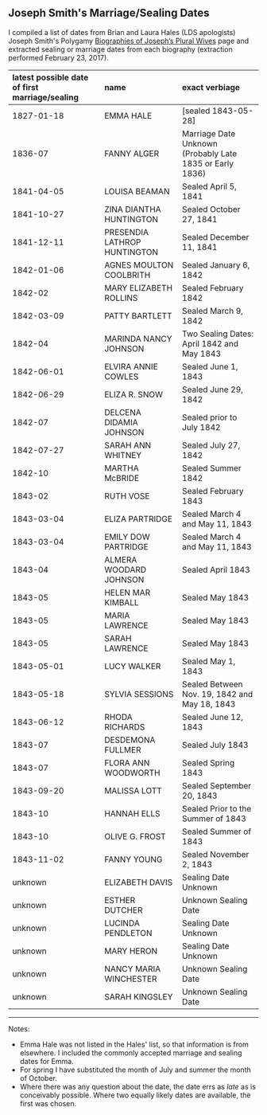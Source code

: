 ## Joseph Smith's Marriage/Sealing Dates

I compiled a list of dates from Brian and Laura Hales (LDS apologists) Joseph Smith's Polygamy [Biographies of Joseph’s Plural Wives](http://josephsmithspolygamy.org/plural-wives-overview/) page and extracted sealing or marriage dates from each biography (extraction performed February 23, 2017).

| latest possible date of first marriage/sealing |name | exact verbiage |
|:---|:----|:-------|
| 1827-01-18 | EMMA HALE| [sealed 1843-05-28] |
| 1836-07 | FANNY ALGER| Marriage Date Unknown (Probably Late 1835 or Early 1836) |
| 1841-04-05 | LOUISA BEAMAN| Sealed April 5, 1841 |
| 1841-10-27 | ZINA DIANTHA HUNTINGTON| Sealed October 27, 1841 |
| 1841-12-11 | PRESENDIA LATHROP HUNTINGTON| Sealed December 11, 1841 |
| 1842-01-06 | AGNES MOULTON COOLBRITH| Sealed January 6, 1842 |
| 1842-02 | MARY ELIZABETH ROLLINS| Sealed February 1842 |
| 1842-03-09 | PATTY BARTLETT| Sealed March 9, 1842 |
| 1842-04 | MARINDA NANCY JOHNSON| Two Sealing Dates: April 1842 and May 1843 |
| 1842-06-01 | ELVIRA ANNIE COWLES| Sealed June 1, 1843 |
| 1842-06-29 | ELIZA R. SNOW| Sealed June 29, 1842 |
| 1842-07 | DELCENA DIDAMIA JOHNSON| Sealed prior to July 1842 |
| 1842-07-27 | SARAH ANN WHITNEY| Sealed July 27, 1842 |
| 1842-10 | MARTHA McBRIDE| Sealed Summer 1842 |
| 1843-02 | RUTH VOSE| Sealed February 1843 |
| 1843-03-04 | ELIZA PARTRIDGE| Sealed March 4 and May 11, 1843 |
| 1843-03-04 | EMILY DOW PARTRIDGE| Sealed March 4 and May 11, 1843 |
| 1843-04 | ALMERA WOODARD JOHNSON| Sealed April 1843 |
| 1843-05 | HELEN MAR KIMBALL| Sealed May 1843 |
| 1843-05 | MARIA LAWRENCE| Sealed May 1843 |
| 1843-05 | SARAH LAWRENCE| Sealed May 1843 |
| 1843-05-01 | LUCY WALKER| Sealed May 1, 1843 |
| 1843-05-18 | SYLVIA SESSIONS| Sealed Between Nov. 19, 1842 and May 18, 1843 |
| 1843-06-12 | RHODA RICHARDS| Sealed June 12, 1843 |
| 1843-07 | DESDEMONA FULLMER| Sealed July 1843 |
| 1843-07 | FLORA ANN WOODWORTH| Sealed Spring 1843 |
| 1843-09-20 | MALISSA LOTT| Sealed September 20, 1843 |
| 1843-10 | HANNAH ELLS| Sealed Prior to the Summer of 1843 |
| 1843-10 | OLIVE G. FROST| Sealed Summer of 1843 |
| 1843-11-02 | FANNY YOUNG| Sealed November 2, 1843 |
| unknown | ELIZABETH DAVIS| Sealing Date Unknown |
| unknown | ESTHER DUTCHER| Unknown Sealing Date |
| unknown | LUCINDA PENDLETON| Sealing Date Unknown |
| unknown | MARY HERON| Sealing Date Unknown |
| unknown | NANCY MARIA WINCHESTER| Unknown Sealing Date |
| unknown | SARAH KINGSLEY| Unknown Sealing Date |

---

Notes:

* Emma Hale was not listed in the Hales' list, so that information is from elsewhere.  I included the commonly accepted marriage and sealing dates for Emma.
* For spring I have substituted the month of July and summer the month of October.
* Where there was any question about the date, the date errs as *late* as is conceivably possible.  Where two equally likely dates are available, the first was chosen.

